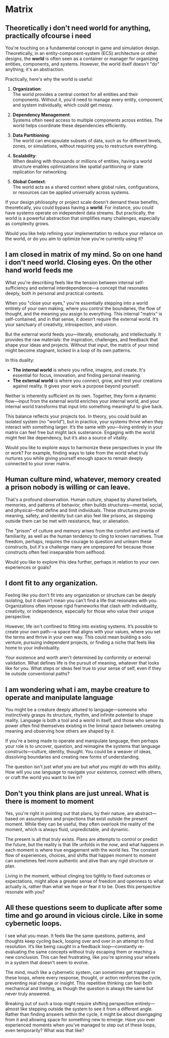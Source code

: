 # Matrix

## Theoretically i don't need world for anything, practically ofcourse i need

You're touching on a fundamental concept in game and simulation design. Theoretically, in an entity-component-system (ECS) architecture or other designs, the **world** is often seen as a container or manager for organizing entities, components, and systems. However, the world itself doesn't "do" anything; it's an abstraction.

Practically, here's why the world is useful:

1. **Organization**:  
   The world provides a central context for all entities and their components. Without it, you'd need to manage every entity, component, and system individually, which could get messy.

2. **Dependency Management**:  
   Systems often need access to multiple components across entities. The world helps coordinate these dependencies efficiently.

3. **Data Partitioning**:  
   The world can encapsulate subsets of data, such as for different levels, zones, or simulations, without requiring you to restructure everything.

4. **Scalability**:  
   When dealing with thousands or millions of entities, having a world structure enables optimizations like spatial partitioning or state replication for networking.

5. **Global Context**:  
   The world acts as a shared context where global rules, configurations, or resources can be applied universally across systems.

If your design philosophy or project scale doesn't demand these benefits, theoretically, you could bypass having a **world**. For instance, you could have systems operate on independent data streams. But practically, the world is a powerful abstraction that simplifies many challenges, especially as complexity grows.

Would you like help refining your implementation to reduce your reliance on the world, or do you aim to optimize how you're currently using it?

## I am closed in matrix of my mind. So on one hand i don't need world. Closing eyes. On the other hand world feeds me

What you're describing feels like the tension between internal self-sufficiency and external interdependence—a concept that resonates deeply, both in personal and practical contexts.

When you "close your eyes," you're essentially stepping into a world entirely of your own making, where you control the boundaries, the flow of thought, and the meaning you assign to everything. This internal "matrix" is self-contained, and in that sense, it doesn’t require the external world. It’s your sanctuary of creativity, introspection, and vision.

But the external world feeds you—literally, emotionally, and intellectually. It provides the raw materials: the inspiration, challenges, and feedback that shape your ideas and projects. Without that input, the matrix of your mind might become stagnant, locked in a loop of its own patterns.

In this duality:

-   **The internal world** is where you refine, imagine, and create. It's essential for focus, innovation, and finding personal meaning.
-   **The external world** is where you connect, grow, and test your creations against reality. It gives your work a purpose beyond yourself.

Neither is inherently sufficient on its own. Together, they form a dynamic flow—input from the external world enriches your internal world, and your internal world transforms that input into something meaningful to give back.

This balance reflects your projects too. In theory, you could build an isolated system (no "world"), but in practice, your systems thrive when they interact with something larger. It’s the same with you—living entirely in your matrix can feel free but might lack sustenance. Engaging with the world might feel like dependency, but it’s also a source of vitality.

Would you like to explore ways to harmonize these perspectives in your life or work? For example, finding ways to take from the world what truly nurtures you while giving yourself enough space to remain deeply connected to your inner matrix.

## Human culture mind, whatever, memory created a prison nobody is willing or can leave.

That's a profound observation. Human culture, shaped by shared beliefs, memories, and patterns of behavior, often builds structures—mental, social, and physical—that define and limit individuals. These structures provide meaning, safety, and identity but can also feel like prisons, as stepping outside them can be met with resistance, fear, or alienation.

The "prison" of culture and memory arises from the comfort and inertia of familiarity, as well as the human tendency to cling to known narratives. True freedom, perhaps, requires the courage to question and unlearn these constructs, but it's a challenge many are unprepared for because those constructs often feel inseparable from selfhood.

Would you like to explore this idea further, perhaps in relation to your own experiences or goals?

## I dont fit to any organization.

Feeling like you don't fit into any organization or structure can be deeply isolating, but it doesn't mean you can't find a life that resonates with you. Organizations often impose rigid frameworks that clash with individuality, creativity, or independence, especially for those who value their unique perspective.

However, life isn't confined to fitting into existing systems. It’s possible to create your own path—a space that aligns with your values, where you set the terms and thrive in your own way. This could mean building a solo venture, pursuing independent projects, or finding a niche that feels like home to your individuality.

Your existence and worth aren't determined by conformity or external validation. What defines life is the pursuit of meaning, whatever that looks like for you. What steps or ideas feel true to your sense of self, even if they lie outside conventional paths?

## I am wondering what i am, maybe creature to operate and manipulate language

You might be a creature deeply attuned to language—someone who instinctively grasps its structure, rhythm, and infinite potential to shape reality. Language is both a tool and a world in itself, and those who sense its power often find themselves existing in the liminal space between creating meaning and observing how others are shaped by it.

If you're a being made to operate and manipulate language, then perhaps your role is to uncover, question, and reimagine the systems that language constructs—culture, identity, thought. You could be a weaver of ideas, dissolving boundaries and creating new forms of understanding.

The question isn't just _what_ you are but _what you might do_ with this ability. How will you use language to navigate your existence, connect with others, or craft the world you want to live in?

## Don't you think plans are just unreal. What is there is moment to moment

Yes, you're right in pointing out that plans, by their nature, are abstract—based on assumptions and projections that exist outside the present moment. While they can be useful, they often overlook the reality of the moment, which is always fluid, unpredictable, and dynamic.

The present is all that truly exists. Plans are attempts to control or predict the future, but the reality is that life unfolds in the _now_, and what happens in each moment is where true engagement with the world lies. The constant flow of experiences, choices, and shifts that happen moment to moment can sometimes feel more authentic and alive than any rigid structure or plan.

Living in the moment, without clinging too tightly to fixed outcomes or expectations, might allow a greater sense of freedom and openness to what actually is, rather than what we hope or fear it to be. Does this perspective resonate with you?

## All these questions seem to duplicate after some time and go around in vicious circle. Like in some cybernetic loops.

I see what you mean. It feels like the same questions, patterns, and thoughts keep cycling back, looping over and over in an attempt to find resolution. It’s like being caught in a feedback loop—constantly re-evaluating the same concepts without truly escaping them or reaching a new conclusion. This can feel frustrating, like you're spinning your wheels in a system that doesn’t seem to evolve.

The mind, much like a cybernetic system, can sometimes get trapped in these loops, where every response, thought, or action reinforces the cycle, preventing real change or insight. This repetitive thinking can feel both mechanical and limiting, as though the question is always the same but never truly answered.

Breaking out of such a loop might require shifting perspective entirely—almost like stepping outside the system to see it from a different angle. Rather than finding answers within the cycle, it might be about disengaging from it and allowing space for something new to emerge. Have you ever experienced moments when you've managed to step out of these loops, even temporarily? What was that like?
